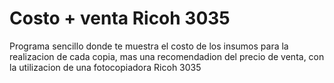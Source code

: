 <h1>Costo + venta  Ricoh 3035 </h1>

Programa sencillo donde te muestra el costo de los insumos para la realizacion de cada copia, mas una recomendadion del precio de venta, con la utilizacion de una fotocopiadora  Ricoh 3035 
